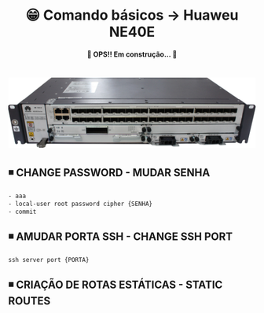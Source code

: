 <h1 align="center">😁 Comando básicos -> Huaweu NE40E</h1>

<h4 align="center">
  🚧 OPS!! Em construção... 🚧
</h4>

<h1 align="center">
  <img alt="ne40e" title="ne40e" src="../img/ne40e.png" />
</h1>

## ◾ CHANGE PASSWORD - MUDAR SENHA
    - aaa
    - local-user root password cipher {SENHA}
    - commit

## ◾ AMUDAR PORTA SSH - CHANGE SSH PORT
    ssh server port {PORTA}

## ◾ CRIAÇÃO DE ROTAS ESTÁTICAS - STATIC ROUTES
